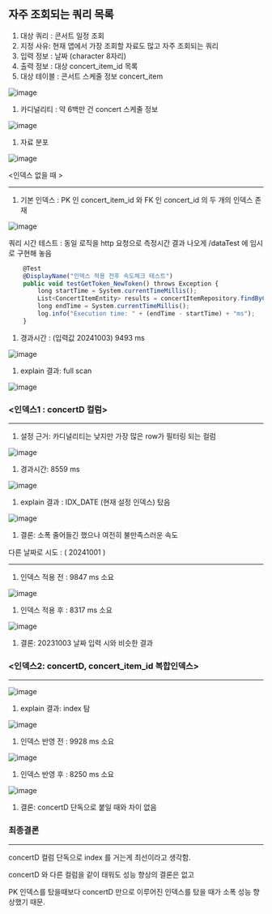 ## 자주 조회되는 쿼리 목록

1. 대상 쿼리 : 콘서트 일정 조회 
2. 지정 사유: 현재 앱에서 가장 조회할 자료도 많고 자주 조회되는 쿼리 
3. 입력 정보 : 날짜 (character 8자리) 
4. 출력 정보 : 대상 concert_item_id 목록 
5. 대상 테이블 : 콘서트 스케줄 정보 concert_item

![image](https://github.com/user-attachments/assets/f17a791c-d1f2-4d7c-abcd-c03b9cceb8a5)

1. 카디널리티 : 약 6백만 건 concert 스케줄 정보 

![image](https://github.com/user-attachments/assets/54b632bd-79f8-4a74-9058-7fe5a11a06fc)
1. 자료 분포

![image](https://github.com/user-attachments/assets/2f61f8fe-a82c-4772-9613-52e81415897d)

<인덱스 없을 때 >

---

1. 기본 인덱스 : PK 인 concert_item_id 와 FK 인 concert_id 의 두 개의 인덱스 존재  

![image](https://github.com/user-attachments/assets/c2fe86f5-ec5d-4093-8db5-44bd57308685)

쿼리 시간 테스트 : 동일 로직을 http 요청으로 측정시간 결과 나오게 /dataTest 에 임시로 구현해 놓음 

```jsx
    @Test
    @DisplayName("인덱스 적용 전후 속도체크 테스트")
    public void testGetToken_NewToken() throws Exception {
        long startTime = System.currentTimeMillis();
        List<ConcertItemEntity> results = concertItemRepository.findByConcertD("20241003");
        long endTime = System.currentTimeMillis();
        log.info("Execution time: " + (endTime - startTime) + "ms");
    }
```

1. 경과시간 : (입력값 20241003) 9493 ms  

![image](https://github.com/user-attachments/assets/209e467b-6fed-4f98-90ad-d29a187fcea9)

1. explain 결과: full scan 

![image](https://github.com/user-attachments/assets/177399f0-78db-4085-8793-81e63334a225)

### <인덱스1 : concertD 컬럼>

---

1. 설정 근거: 카디널리티는 낮지만 가장 많은 row가 필터링 되는 컬럼 

![image](https://github.com/user-attachments/assets/04f9f76c-7e53-4a93-98f0-61eb4912b7b0)

1. 경과시간: 8559 ms 

![image](https://github.com/user-attachments/assets/b9c21cdf-53c4-4062-9de6-df9c26116fc5)

1. explain 결과 : IDX_DATE (현재 설정 인덱스) 탔음

![image](https://github.com/user-attachments/assets/4ee92987-72eb-489f-b650-f032f4c4498a)

1. 결론: 소폭 줄어들긴 했으나 여전히 불만족스러운 속도 

다른 날짜로 시도 : ( 20241001 )

---

1. 인덱스 적용 전 : 9847 ms 소요 

![image](https://github.com/user-attachments/assets/c638604f-8a3e-45ab-a930-96740f9e7143)

1. 인덱스 적용 후 :  8317 ms 소요 

![image](https://github.com/user-attachments/assets/8d489d4e-eacf-4a76-abbf-edc7458298cb)

1. 결론: 20231003 날짜 입력 시와 비슷한 결과 

### <인덱스2: concertD, concert_item_id 복합인덱스>

---

![image](https://github.com/user-attachments/assets/9f1a4d66-a51f-423f-80c8-fd01655f7dae)

1. explain 결과: index 탐 

![image](https://github.com/user-attachments/assets/a6d6b9cc-a0fe-4f4d-8687-95e83c1efa7c)
1. 인덱스 반영 전 : 9928 ms 소요

![image](https://github.com/user-attachments/assets/5e70ad24-d3ac-425d-a66e-ad97e2d4ad5a)

1. 인덱스 반영 후 : 8250 ms 소요

![image](https://github.com/user-attachments/assets/2f36a6c5-a8a5-46d9-a799-0ef99f7ee963)

1. 결론: concertD 단독으로 붙일 때와 차이 없음 

### 최종결론

---

concertD 컬럼 단독으로 index 를 거는게 최선이라고 생각함.

concertD 와 다른 컬럼을 같이 태워도 성능 향상의 결론은 없고

PK 인덱스를 탔을때보다 concertD 만으로 이루어진 인덱스를 탔을 때가 소폭 성능 향상했기 때문. 
